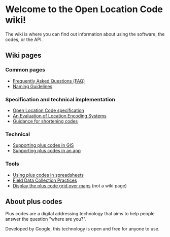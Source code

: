 # Welcome to the Open Location Code wiki!

The wiki is where you can find out information about using the software, the codes, or the API.

## Wiki pages
### Common pages
*  [Frequently Asked Questions (FAQ)](/google/open-location-code/wiki/FAQ)
*  [Naming Guidelines](/google/open-location-code/wiki/Naming-guidelines)
### Specification and technical implementation
* [Open Location Code specification](https://github.com/google/open-location-code/blob/master/docs/olc_definition.adoc)
* [An Evaluation of Location Encoding Systems](https://github.com/google/open-location-code/wiki/Evaluation-of-Location-Encoding-Systems)
* [Guidance for shortening codes](https://github.com/google/open-location-code/wiki/Guidance-for-shortening-codes)
### Technical
*  [Supporting plus codes in GIS](/google/open-location-code/wiki/Supporting-plus-codes-in-GIS)
*  [Supporting plus codes in an app](/google/open-location-code/wiki/Supporting-plus-codes-in-your-app)

### Tools
*  [Using plus codes in spreadsheets](Using-plus-codes-in-spreadsheets)
*  [Field Data Collection Practices](/google/open-location-code/wiki/Field-Data-Collection-Practices)
*  [Display the plus code grid over maps](https://grid.plus.codes) (not a wiki page)


## About plus codes

Plus codes are a digital addressing technology that aims to help people answer the question "where are you?".

Developed by Google, this technology is open and free for anyone to use.
